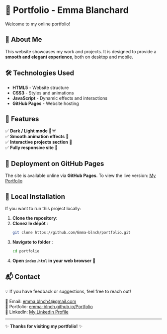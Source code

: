 # 🚀 Portfolio - Emma Blanchard

Welcome to my online portfolio!

## 🌟 About Me
This website showcases my work and projects. It is designed to provide a **smooth and elegant experience**, both on desktop and mobile.

## 🛠️ Technologies Used
- **HTML5** - Website structure
- **CSS3** - Styles and animations
- **JavaScript** - Dynamic effects and interactions
- **GitHub Pages** - Website hosting

## 📌 Features
✅ **Dark / Light mode** 🌙☀️  
✅ **Smooth animation effects** 🎨  
✅ **Interactive projects section** 💼  
✅ **Fully responsive site** 📱  

## 🚀 Deployment on GitHub Pages
The site is available online via **GitHub Pages**. To view the live version: [My Portfolio](https://emma-blnch.github.io/Portfolio/)

## 📂 Local Installation
If you want to run this project locally:
1. **Clone the repository**:
1. **Clonez le dépôt** :
   ```sh
   git clone https://github.com/Emma-blnch/portfolio.git
   ```
2. **Navigate to folder** :
   ```sh
   cd portfolio
   ```
3. **Open `index.html` in your web browser** 🚀

## 📬 Contact
💡 If you have feedback or suggestions, feel free to reach out!

📧 Email: emma.blnch4@gmail.com   
🔗 Portfolio: [emma-blnch.github.io/Portfolio](https://emma-blnch.github.io/Portfolio/)   
💼 LinkedIn: [My LinkedIn Profile](https://www.linkedin.com/in/emmablnch/)

---

✨ **Thanks for visiting my portfolio!** ✨

